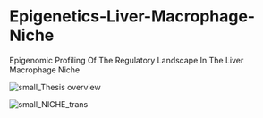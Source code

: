 # Epigenetics-Liver-Macrophage-Niche
Epigenomic Profiling Of The Regulatory Landscape In The Liver Macrophage Niche

![small_Thesis overview](https://github.com/joelpablos/Epigenetics-Liver-Macrophage-Niche/assets/27351828/2f4aae52-2ef7-46ed-b77a-f79a6a3d73f9)

![small_NICHE_trans](https://github.com/joelpablos/Epigenetics-Liver-Macrophage-Niche/assets/27351828/d5090bac-8a3e-4a16-9e35-3a4ba7bd4b34)
